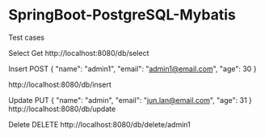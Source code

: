 # SpringBoot-PostgreSQL-Mybatis

Test cases

Select
Get
http://localhost:8080/db/select

Insert
POST
    {
        "name": "admin1",
        "email": "admin1@email.com",
        "age": 30
    }

http://localhost:8080/db/insert

Update
PUT
    {
        "name": "admin",
        "email": "jun.lan@email.com",
        "age": 31
    }
http://localhost:8080/db/update


Delete
DELETE
http://localhost:8080/db/delete/admin1

